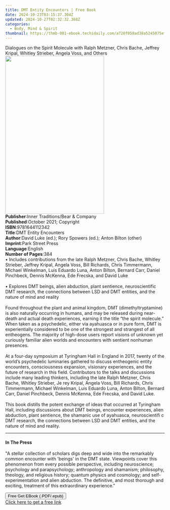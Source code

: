 ```yaml
---
title: DMT Entity Encounters | Free Book
date: 2024-10-23T03:15:37.304Z
updated: 2024-10-27T02:32:32.388Z
categories:
  - Body, Mind & Spirit
thumbnail: https://thmb-001-ebook.techidaily.com/a720f058ad38a5245075ef274b160198abac9c174c84f9da872cfdb0ee43b04a.jpg
---
```

<main id="book-container">
  <div class="flex flex-col">
    <div class="book-brief flex-1 py-6 px-4 sm:p-6 md:py-10 md:px-8">
      <!-- brief-->
      <div class="book-brief-main">
        Dialogues on the Spirit Molecule with Ralph Metzner, Chris Bache,
        Jeffrey Kripal, Whitley Strieber, Angela Voss, and Others
      </div>
    </div>
    <div
      class="book-meta-info flex-1 grid gap-4 col-start-1 col-end-3 row-start-1 sm:mb-6 sm:grid-cols-4 lg:gap-6 lg:col-start-2 lg:row-end-6 lg:row-span-6 lg:mb-0"
    >
      <div
        class="book-meta-info-left place-content-center mt-4 p-4 text-sm leading-6 col-start-2 col-span-2 dark:text-slate-400"
      >
        <img
          class="w-full h-500 object-cover rounded-lg sm:h-255 sm:col-span-2 lg:col-span-full"
          src="https://img-001-ebook.techidaily.com/ff30e12221cf696f52d65a5c6dc52169bdb9ac7f2d9fa50dcf365ce4b52d80d5.jpg"
          alt=""
          width="312"
          height="500"
        />
      </div>
      <div
        class="book-meta-info-right mt-2 col-start-1 row-start-2 col-span-3 self-center"
      >
        <!-- meta data  -->
        <div class="flex flex-col px-4 md:px-8">
          <div class="flex-1">
            <strong>Publisher</strong>:<span class="px-2"
              >Inner Traditions/Bear &amp; Company</span
            >
          </div>
          <div class="flex-1">
            <strong>Published</strong>:<span class="px-2"
              >October 2021; Copyright</span
            >
          </div>
          <div class="flex-1">
            <strong>ISBN</strong>:<span class="px-2">9781644112342</span>
          </div>
          <div class="flex-1">
            <strong>Title</strong>:<span class="px-2"
              >DMT Entity Encounters</span
            >
          </div>
          <div class="flex-1">
            <strong>Author</strong>:<span class="px-2"
              >David Luke (ed.); Rory Spowers (ed.); Anton Bilton (other)</span
            >
          </div>
          <div class="flex-1">
            <strong>Imprint</strong>:<span class="px-2">Park Street Press</span>
          </div>
          <div class="flex-1">
            <strong>Language</strong>:<span class="px-2">English</span>
          </div>
          <div class="flex-1">
            <strong>Number of Pages</strong>:<span class="px-2">384</span>
          </div>
        </div>
      </div>
    </div>
    <div class="book-description flex-1 py-6 px-4 sm:p-6 md:py-10 md:px-8">
      <div class="book-description-main">
        <div accordion-content="" id="description">
          • Includes contributions from the late Ralph Metzner, Chris Bache,
          Whitley Strieber, Jeffrey Kripal, Angela Voss, Bill Richards, Chris
          Timmermann, Michael Winkelman, Luis Eduardo Luna, Anton Bilton,
          Bernard Carr, Daniel Pinchbeck, Dennis McKenna, Ede Frecska, and David
          Luke <br /><br />• Explores DMT beings, alien abduction, plant
          sentience, neuroscientific DMT research, the connections between LSD
          and DMT entities, and the nature of mind and reality <br /><br />Found
          throughout the plant and animal kingdom, DMT (dimethyltryptamine) is
          also naturally occurring in humans, and may be released during
          near-death and actual death experiences, earning it the title “the
          spirit molecule.” When taken as a psychedelic, either via ayahuasca or
          in pure form, DMT is experientially considered to be one of the
          strongest and strangest of all entheogens. The majority of high-dose
          users report visions of unknown yet curiously familiar alien worlds
          and encounters with sentient nonhuman presences. <br /><br />At a
          four-day symposium at Tyringham Hall in England in 2017, twenty of the
          world’s psychedelic luminaries gathered to discuss entheogenic entity
          encounters, consciousness expansion, visionary experiences, and the
          future of research in this field. Contributors to the talks and
          discussions include many leading thinkers, including the late Ralph
          Metzner, Chris Bache, Whitley Strieber, Je rey Kripal, Angela Voss,
          Bill Richards, Chris Timmermann, Michael Winkelman, Luis Eduardo Luna,
          Anton Bilton, Bernard Carr, Daniel Pinchbeck, Dennis McKenna, Ede
          Frecska, and David Luke. <br /><br />This book distills the potent
          exchange of ideas that occurred at Tyringham Hall, including
          discussions about DMT beings, encounter experiences, alien abduction,
          plant sentience, the shamanic use of ayahuasca, neuroscientifi c DMT
          research, the connections between LSD and DMT entities, and the nature
          of mind and reality.
        </div>
        <div class="accordion-fader"></div>
      </div>
    </div>
    <div class="book-excerpts flex-1 py-6 px-4 sm:p-6 md:py-10 md:px-8">
      <!-- excerpts-->
      <div class="book-excerpts-main">
        <hr />
        <h4 class="placeholder placeholder-heading">
          <span>In The Press</span>
        </h4>
        <p>
          "A stellar collection of scholars digs deep and wide into the
          remarkably common encounter with 'beings' in the DMT state. Viewpoints
          cover this phenomenon from every possible perspective, including
          neuroscience; psychology and parapsychology; anthropology and
          shamanism; philosophy, theology, and religious history; quantum
          physics and cosmology; and self-experimentation and alien abduction.
          The definitive, and most thorough and exciting, treatment of this
          extraordinary experience."
        </p>
      </div>
    </div>
    <div
      class="book-about-author flex-1 py-6 px-4 sm:p-6 md:py-10 md:px-8"
    ></div>
    <div class="book-free-get flex-1 py-6 px-4 sm:p-6 md:py-10 md:px-8">
      <button
        id="btn-free-get"
        class="bg-blue-500 hover:bg-blue-700 text-white font-bold py-2 px-4 rounded"
      >
        Free Get EBook (.PDF/.epub)
      </button>
      <div id="countdown-display" class="px-2 text-lg mt-2"></div>
      <a
        id="free-link"
        class="hidden bg-blue-500 hover:bg-blue-700 text-white font-bold py-2 px-4 rounded"
        href="https://www.ebooks.com/en-us/book/210232454/dmt-entity-encounters/david-luke/"
        target="_blank"
        >Click here to get a free link</a
      >
    </div>
    <script>
      let countdownTime = 0;
      let countdownInterval = null;
      document
        .getElementById('btn-free-get')
        .addEventListener('click', startCountdown);
      function startCountdown() {
        countdownTime = new Date().getTime() + 60000 * 3;
        countdownInterval = setInterval(updateCountdown, 1000);
        document.getElementById('btn-free-get').disabled = true;
        document
          .getElementById('btn-free-get')
          .classList.add('bg-gray-500', 'cursor-not-allowed');
      }
      function updateCountdown() {
        let currentTime = new Date().getTime();
        let timeLeft = countdownTime - currentTime;
        let secondsLeft = Math.floor(timeLeft / 1000);
        document.getElementById('countdown-display').innerHTML =
          `Remaining time: ${secondsLeft} seconds.`;
        if (secondsLeft <= 0) {
          clearInterval(countdownInterval);
          document.getElementById('btn-free-get').classList.add('hidden');
          document.getElementById('free-link').classList.remove('hidden');
          document.getElementById('countdown-display').innerHTML = '';
        }
      }
    </script>
  </div>
</main>

<ins class="adsbygoogle"
      style="display:block"
      data-ad-client="ca-pub-7571918770474297"
      data-ad-slot="8358498916"
      data-ad-format="auto"
      data-full-width-responsive="true"></ins>
    